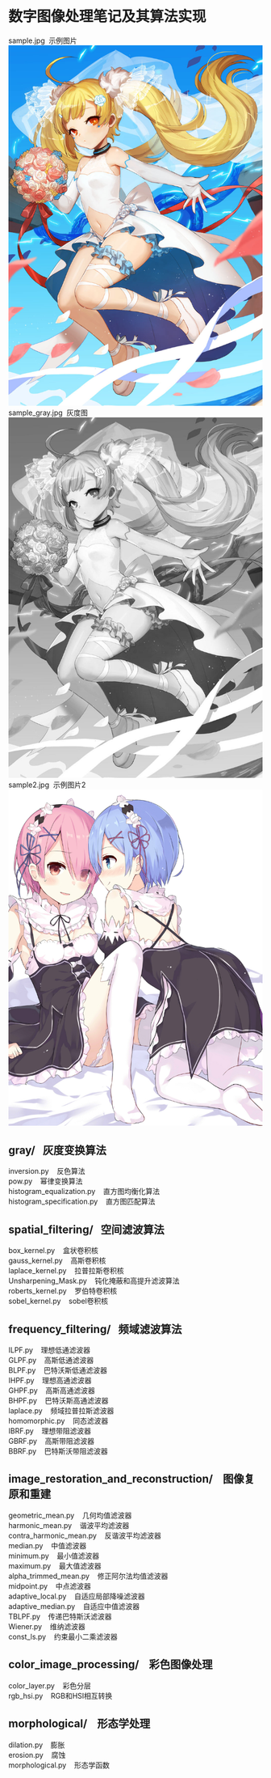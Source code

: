 # 数字图像处理笔记及其算法实现

sample.jpg &nbsp;示例图片 <br>
![示例图片](https://github.com/chinoll/digital_image_processing/raw/master/sample.jpg)
sample_gray.jpg &nbsp;灰度图 <br>
![灰度图](https://github.com/chinoll/digital_image_processing/raw/master/sample_gray.jpg)
sample2.jpg &nbsp;示例图片2 <br>
![示例图片2](https://github.com/chinoll/digital_image_processing/raw/master/sample2.jpg)

## gray/ &nbsp;&nbsp;灰度变换算法

inversion.py &nbsp;&nbsp; 反色算法 <br>
pow.py &nbsp;&nbsp; 幂律变换算法 <br>
histogram_equalization.py &nbsp;&nbsp; 直方图均衡化算法 <br>
histogram_specification.py &nbsp;&nbsp; 直方图匹配算法 <br>

## spatial_filtering/ &nbsp;&nbsp;空间滤波算法
box_kernel.py &nbsp;&nbsp; 盒状卷积核 <br>
gauss_kernel.py &nbsp;&nbsp; 高斯卷积核 <br>
laplace_kernel.py &nbsp;&nbsp; 拉普拉斯卷积核 <br>
Unsharpening_Mask.py &nbsp;&nbsp; 钝化掩蔽和高提升滤波算法 <br>
roberts_kernel.py &nbsp;&nbsp; 罗伯特卷积核 <br>
sobel_kernel.py &nbsp;&nbsp; sobel卷积核 <br>

## frequency_filtering/ &nbsp;&nbsp;频域滤波算法
ILPF.py &nbsp;&nbsp; 理想低通滤波器 <br>
GLPF.py &nbsp;&nbsp; 高斯低通滤波器 <br>
BLPF.py &nbsp;&nbsp; 巴特沃斯低通滤波器 <br>
IHPF.py &nbsp;&nbsp; 理想高通滤波器 <br>
GHPF.py &nbsp;&nbsp; 高斯高通滤波器 <br>
BHPF.py &nbsp;&nbsp; 巴特沃斯高通滤波器 <br>
laplace.py &nbsp;&nbsp; 频域拉普拉斯滤波器 <br>
homomorphic.py &nbsp;&nbsp; 同态滤波器 <br>
IBRF.py &nbsp;&nbsp; 理想带阻滤波器 <br>
GBRF.py &nbsp;&nbsp; 高斯带阻滤波器 <br>
BBRF.py &nbsp;&nbsp; 巴特斯沃带阻滤波器 <br>

## image_restoration_and_reconstruction/ &nbsp;&nbsp; 图像复原和重建
geometric_mean.py &nbsp;&nbsp; 几何均值滤波器 <br>
harmonic_mean.py &nbsp;&nbsp; 谐波平均滤波器 <br>
contra_harmonic_mean.py &nbsp;&nbsp; 反谐波平均滤波器 <br>
median.py &nbsp;&nbsp; 中值滤波器 <br>
minimum.py &nbsp;&nbsp; 最小值滤波器 <br>
maximum.py &nbsp;&nbsp; 最大值滤波器 <br>
alpha_trimmed_mean.py &nbsp;&nbsp; 修正阿尔法均值滤波器 <br>
midpoint.py &nbsp;&nbsp; 中点滤波器 <br>
adaptive_local.py &nbsp;&nbsp; 自适应局部降噪滤波器 <br>
adaptive_median.py &nbsp;&nbsp; 自适应中值滤波器 <br>
TBLPF.py &nbsp;&nbsp; 传递巴特斯沃滤波器 <br>
Wiener.py &nbsp;&nbsp; 维纳滤波器 <br>
const_ls.py &nbsp;&nbsp; 约束最小二乘滤波器 <br>

## color_image_processing/ &nbsp;&nbsp; 彩色图像处理
color_layer.py &nbsp;&nbsp; 彩色分层 <br>
rgb_hsi.py &nbsp;&nbsp; RGB和HSI相互转换 <br>

## morphological/ &nbsp;&nbsp; 形态学处理
dilation.py &nbsp;&nbsp; 膨胀 <br>
erosion.py &nbsp;&nbsp; 腐蚀 <br>
morphological.py &nbsp;&nbsp; 形态学函数 <br>